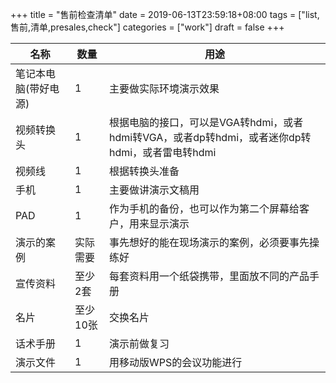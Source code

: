 +++
title = "售前检查清单"
date = 2019-06-13T23:59:18+08:00
tags = ["list,售前,清单,presales,check"]
categories = ["work"]
draft = false
+++

|名称|数量|用途|
|-|-|-|
笔记本电脑(带好电源)|1|主要做实际环境演示效果
视频转换头|1|根据电脑的接口，可以是VGA转hdmi，或者hdmi转VGA，或者dp转hdmi，或者迷你dp转hdmi，或者雷电转hdmi
视频线|1|根据转换头准备
手机|1|主要做讲演示文稿用
PAD|1|作为手机的备份，也可以作为第二个屏幕给客户，用来显示演示
演示的案例|实际需要|事先想好的能在现场演示的案例，必须要事先操练好
宣传资料|至少2套|每套资料用一个纸袋携带，里面放不同的产品手册
名片|至少10张|交换名片
话术手册|1|演示前做复习
演示文件|1|用移动版WPS的会议功能进行